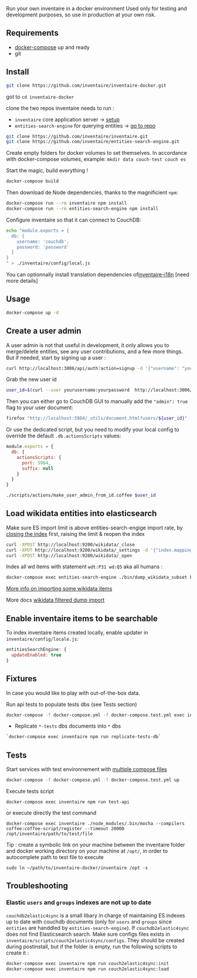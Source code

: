Run your own inventaire in a docker environment
Used only for testing and development purposes, so use in production at your own risk.

## Requirements

- [docker-compose](https://docs.docker.com/compose/gettingstarted/) up and ready
- git

## Install

```bash
git clone https://github.com/inventaire/inventaire-docker.git
```

got to `cd inventaire-docker`

clone the two repos inventaire needs to run :

 - `inventaire` core application server -> [setup](https://github.com/inventaire/inventaire#installation)
 - `entities-search-engine` for querying entities -> [go to repo](https://github.com/inventaire/entities-search-engine)

```bash
git clone https://github.com/inventaire/inventaire.git
git clone https://github.com/inventaire/entities-search-engine.git
```


Create empty folders for docker volumes to set themselves.
In accordance with docker-compose volumes, example: `mkdir data couch-test couch es`

Start the magic, build everything !

```bash
docker-compose build
```

Then download de Node dependencies, thanks to the magnificient `npm`:

```bash
docker-compose run --rm inventaire npm install
docker-compose run --rm entities-search-engine npm install
```

Configure inventaire so that it can connect to CouchDB:

```bash
echo "module.exports = {
  db: {
    username: 'couchdb',
    password: 'password'
  }
}
" > ./inventaire/config/local.js
```

You can optionnally install translation dependencies of[inventaire-i18n](https://github.com/inventaire/inventaire-i18n/) [need more details]

## Usage

```bash
docker-compose up -d
```

## Create a user admin

A user admin is not that useful in development, it only allows you to merge/delete entities, see any user contributions, and a few more things. But if needed, start by signing up a user :

```bash
curl http://localhost:3006/api/auth?action=signup -d '{"username": "yourusername", "password": "yourpassword", "email":"some+email@example.org"}'
```

Grab the new user id

```bash
user_id=$(curl --user yourusername:yourpassword  http://localhost:3006/api/user | jq -r '._id')
```

Then you can either go to CouchDB GUI to manually add the `"admin": true` flag to your user document:

```sh
firefox "http://localhost:5984/_utils/document.html?users/${user_id}"
```

Or use the dedicated script, but you need to modify your local config to override the default `.db.actionsScripts` values:

```js
module.exports = {
  db: {
    actionsScripts: {
      port: 5984,
      suffix: null
    }
  }
}
```

```sh
./scripts/actions/make_user_admin_from_id.coffee $user_id
```

## Load wikidata entities into elasticsearch

Make sure ES import limit is above entities-search-engige import rate, by [closing the index](https://www.elastic.co/guide/en/elasticsearch/reference/current/indices-open-close.html) first, raising the limit & reopen the index

```bash
curl -XPOST http://localhost:9200/wikidata/_close
curl -XPUT http://localhost:9200/wikidata/_settings -d '{"index.mapping.total_fields.limit": 20000}'
curl -XPOST http://localhost:9200/wikidata/_open
```

Index all wd items with statement `wdt:P31 wd:Q5` aka all humans :

```bash
docker-compose exec entities-search-engine ./bin/dump_wikidata_subset P31:Q5 humans
```

[More info on importing some wikidata items](https://github.com/inventaire/inventaire-deploy/install_entities_search_engine)

More docs [wikidata filtered dump import](https://github.com/inventaire/entities-search-engine/blob/master/docs/wikidata_filtered_dump_import.mdFv)

## Enable inventaire items to be searchable

To index inventaire items created locally, enable updater in `inventaire/config/locale.js`:

```js
entitiesSearchEngine: {
  updateEnabled: true
}
```

## Fixtures

In case you would like to play with out-of-the-box data.

Run api tests to populate tests dbs (see Tests section)

```bash
docker-compose -f docker-compose.yml -f docker-compose.test.yml exec inventaire npm run test-api
```

- Replicate `*-tests` dbs documents into `*` dbs

```bash
`docker-compose exec inventaire npm run replicate-tests-db`
```

## Tests

Start services with test environnement with [multiple compose files](https://docs.docker.com/compose/extends/#understanding-multiple-compose-files)

```bash
docker-compose -f docker-compose.yml -f docker-compose.test.yml up
```

Execute tests script

`docker-compose exec inventaire npm run test-api`

or execute directly the test command

`docker-compose exec inventaire ./node_modules/.bin/mocha --compilers coffee:coffee-script/register --timeout 20000 /opt/inventaire/path/to/test/file`

Tip : create a symbolic link on your machine between the inventaire folder and docker working directory on your machine at `/opt/`, in order to autocomplete path to test file to execute

`sudo ln ~/path/to/inventaire-docker/inventaire /opt -s`

## Troubleshooting

### Elastic `users` and `groups` indexes are not up to date

`couchdb2elastic4sync` is a small libary in charge of maintaining ES indexes up to date with couchdb documents (only for `users` and `groups` since `entities` are handdled by `entities-search-engine`). If `couchdb2elastic4sync` does not find Elasticsearch search. Make sure configs files exists in `inventaire/scripts/couch2elastic4sync/configs`. They should be created during postinstall, but if the folder is empty, run the following scripts to create it :

```bash
docker-compose exec inventaire npm run couch2elastic4sync:init
docker-compose exec inventaire npm run couch2elastic4sync:load
```
